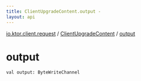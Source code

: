 ```yaml
---
title: ClientUpgradeContent.output - 
layout: api
---
```


<div class='api-docs-breadcrumbs'><a href="../index.html">io.ktor.client.request</a> / <a href="index.html">ClientUpgradeContent</a> / <a href="./output.html">output</a></div>

# output

<div class="signature"><code><span class="keyword">val </span><span class="identifier">output</span><span class="symbol">: </span><span class="identifier">ByteWriteChannel</span></code></div>

